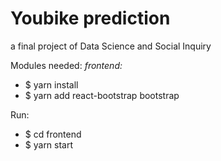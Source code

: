 # Youbike prediction
a final project of Data Science and Social Inquiry

Modules needed:
*frontend:*
* $ yarn install
* $ yarn add react-bootstrap bootstrap

Run:
* $ cd frontend 
* $ yarn start
